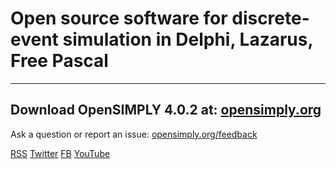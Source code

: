 # Open source software for discrete-event simulation in Delphi, Lazarus, Free Pascal
**********************************************************************************
## Download OpenSIMPLY 4.0.2 at: [opensimply.org](https://opensimply.org/) 
 
Ask a question or report an issue: [opensimply.org/feedback](https://opensimply.org/feedback/)

[RSS](https://opensimply.org/feed.php) 
[Twitter](https://www.twitter.com/OpenSIMPLY)
[FB](https://www.facebook.com/OpenSIMPLY-1870256963235731) 
[YouTube](https://www.youtube.com/channel/UC2zS4bym5NrhxqtBBWv5lzg)
